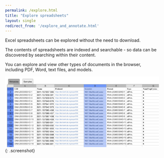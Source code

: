 ```yaml
---
permalink: /explore.html
title: "Explore spreadsheets"
layout: single
redirect_from: '/explore_and_annotate.html'
---
```


Excel spreadsheets can be explored without the need to download.

The contents of spreadsheets are indexed and searchable - so data can be discovered by searching within their content.

You can explore and view other types of documents in the browser, including PDF, Word, text files, and models. 

![Excel feature](/assets/images/Excel-feature.png){: .screenshot}